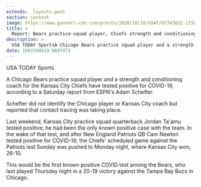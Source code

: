 ```yaml
--- 
extends: _layouts.post 
section: content 
image: https://www.gannett-cdn.com/presto/2020/10/10/USAT/8f343032-1156-4832-8330-732945807534-USATSI_13739026.jpg?crop=3599,2025,x0,y183&width=3200&height=1801&format=pjpg&auto=webp 
title: > 
  Report: Bears practice-squad player, Chiefs strength and conditioning coach test positive for COVID-19 
description: > 
  USA TODAY SportsA Chicago Bears practice squad player and a strength and conditioning coach for the Kansas City Chiefs have tested positive for COVID-19, according to a Saturday report from ESPN's Adam Schefter.Schefter did not identify the Chicago player or Kansas City coach but reported that contact tracing was taking place.Last weekend, Kansas City practice squad quarterback Jordan Ta'amu tested positive; he had been the only known positive case with the team.In the wake of that test, and after New England Patriots QB Cam Newton tested positive for COVID-19, the Chiefs' scheduled game against the Patriots last Sunday was pushed to Monday night, where Kansas City won, 26-10.This would be the first known positive COVID test among the Bears, who last played Thursday night in a 20-19 victory against the Tampa Bay Bucs in Chicago. 
date: 1602360819.9697473 
--- 
```

USA TODAY Sports

A Chicago Bears practice squad player and a strength and conditioning coach for the Kansas City Chiefs have tested positive for COVID-19, according to a Saturday report from ESPN's Adam Schefter.

Schefter did not identify the Chicago player or Kansas City coach but reported that contact tracing was taking place.

Last weekend, Kansas City practice squad quarterback Jordan Ta'amu tested positive; he had been the only known positive case with the team. In the wake of that test, and after New England Patriots QB Cam Newton tested positive for COVID-19, the Chiefs' scheduled game against the Patriots last Sunday was pushed to Monday night, where Kansas City won, 26-10.

This would be the first known positive COVID test among the Bears, who last played Thursday night in a 20-19 victory against the Tampa Bay Bucs in Chicago.